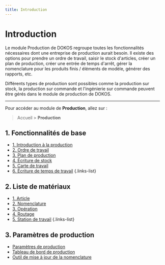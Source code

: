 ```yaml
---
title: Introduction
---
```


# Introduction

Le module Production de DOKOS regroupe toutes les fonctionnalités nécessaires dont une entreprise de production aurait besoin. Il existe des options pour prendre un ordre de travail, saisir le stock d'articles, créer un plan de production, créer une entrée de temps d'arrêt, gérer la nomenclature pour les produits finis / éléments de modèle, générer des rapports, etc.

Différents types de production sont possibles comme la production sur stock, la production sur commande et l'ingénierie sur commande peuvent être gérés dans le module de production de DOKOS.

--- 

Pour accéder au module de **Production**, allez sur :

> Accueil > **Production**

## 1. Fonctionnalités de base

- [1. Introduction à la production](/fr/manufacturing/onboarding)
- [2. Ordre de travail](/fr/manufacturing/work-order)
- [3. Plan de production](/fr/manufacturing/production-plan)
- [4. Écriture de stock](/fr/stocks/stock-entry)
- [5. Carte de travail](/fr/manufacturing/job-card)
- [6. Écriture de temps de travail](/fr/manufacturing/downtime-entry)
{.links-list}

## 2. Liste de matériaux

- [1. Article](/fr/stocks/item)
- [2. Nomenclature](/fr/manufacturing/bom)
- [3. Opération](/fr/manufacturing/operation)
- [4. Routage](/fr/manufacturing/routing)
- [5. Station de travail](/fr/manufacturing/workstation)
{.links-list}

## 3. Paramètres de production

- [Paramètres de production](/fr/manufacturing/manufacturing-settings)
- [Tableau de bord de production](/fr/manufacturing/manufacturing)
- [Outil de mise à jour de la nomenclature](/fr/manufacturing/bom-update-tool)